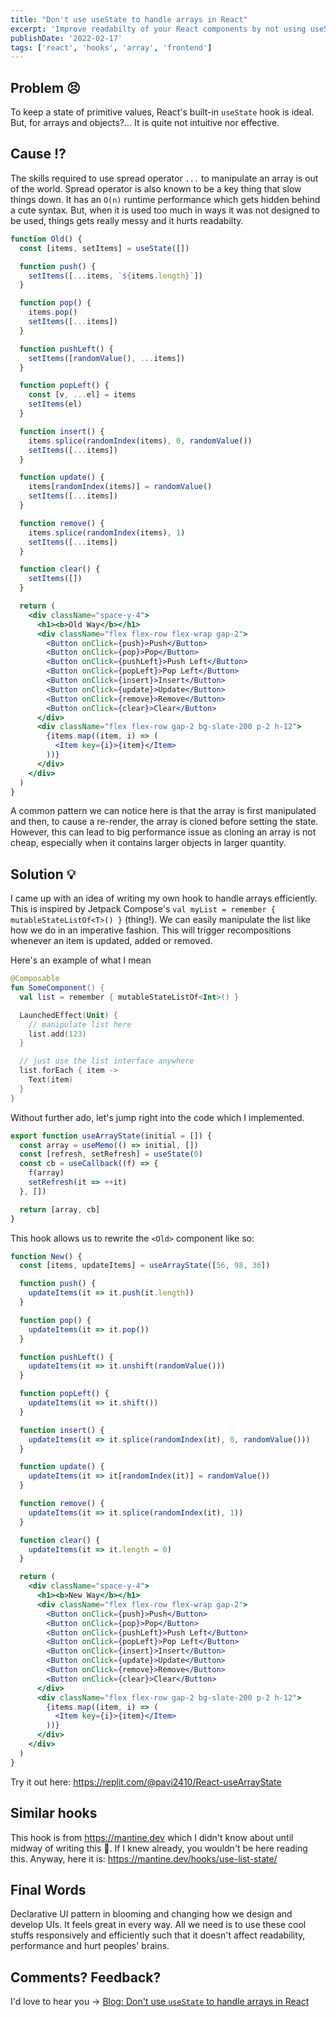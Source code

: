 ```yaml
---
title: "Don't use useState to handle arrays in React"
excerpt: 'Improve readabilty of your React components by not using useState to handle arrays.'
publishDate: '2022-02-17'
tags: ['react', 'hooks', 'array', 'frontend']
---
```


## Problem 😣

To keep a state of primitive values, React's built-in `useState` hook is ideal. But, for arrays and objects?... It is quite not intuitive nor effective. 

## Cause ⁉️

The skills required to use spread operator `...` to manipulate an array is out of the world. Spread operator is also known to be a key thing that slow things down. It has an `O(n)` runtime performance which gets hidden behind a cute syntax. But, when it is used too much in ways it was not designed to be used, things gets really messy and it hurts readabilty.

```jsx
function Old() {
  const [items, setItems] = useState([])

  function push() {
    setItems([...items, `${items.length}`])
  }

  function pop() {
    items.pop()
    setItems([...items])
  }

  function pushLeft() {
    setItems([randomValue(), ...items])
  }

  function popLeft() {
    const [v, ...el] = items
    setItems(el)
  }

  function insert() {
    items.splice(randomIndex(items), 0, randomValue())
    setItems([...items])
  }

  function update() {
    items[randomIndex(items)] = randomValue()
    setItems([...items])
  }

  function remove() {
    items.splice(randomIndex(items), 1)
    setItems([...items])
  }

  function clear() {
    setItems([])
  }

  return (
    <div className="space-y-4">
      <h1><b>Old Way</b></h1>
      <div className="flex flex-row flex-wrap gap-2">
        <Button onClick={push}>Push</Button>
        <Button onClick={pop}>Pop</Button>
        <Button onClick={pushLeft}>Push Left</Button>
        <Button onClick={popLeft}>Pop Left</Button>
        <Button onClick={insert}>Insert</Button>
        <Button onClick={update}>Update</Button>
        <Button onClick={remove}>Remove</Button>
        <Button onClick={clear}>Clear</Button>
      </div>
      <div className="flex flex-row gap-2 bg-slate-200 p-2 h-12">
        {items.map((item, i) => (
          <Item key={i}>{item}</Item>
        ))}
      </div>
    </div>
  )
}
```

A common pattern we can notice here is that the array is first manipulated and then, to cause a re-render, the array is cloned before setting the state. However, this can lead to big performance issue as cloning an array is not cheap, especially when it contains larger objects in larger quantity.

## Solution 💡

I came up with an idea of writing my own hook to handle arrays efficiently. This is inspired by Jetpack Compose's `val myList = remember { mutableStateListOf<T>() }` (thing!). We can easily manipulate the list like how we do in an imperative fashion. This will trigger recompositions whenever an item is updated, added or removed.

Here's an example of what I mean

```kotlin
@Composable
fun SomeComponent() {
  val list = remember { mutableStateListOf<Int>() }

  LaunchedEffect(Unit) {
    // manipulate list here
    list.add(123)
  }

  // just use the list interface anywhere
  list.forEach { item ->
    Text(item)
  }
}
```

Without further ado, let's jump right into the code which I implemented.

```jsx
export function useArrayState(initial = []) {
  const array = useMemo(() => initial, [])
  const [refresh, setRefresh] = useState(0)
  const cb = useCallback((f) => {
    f(array)
    setRefresh(it => ++it)
  }, [])

  return [array, cb]
}
```

This hook allows us to rewrite the `<Old>` component like so:
```jsx
function New() {
  const [items, updateItems] = useArrayState([56, 98, 36])

  function push() {
    updateItems(it => it.push(it.length))
  }

  function pop() {
    updateItems(it => it.pop())
  }

  function pushLeft() {
    updateItems(it => it.unshift(randomValue()))
  }

  function popLeft() {
    updateItems(it => it.shift())
  }

  function insert() {
    updateItems(it => it.splice(randomIndex(it), 0, randomValue()))
  }

  function update() {
    updateItems(it => it[randomIndex(it)] = randomValue())
  }

  function remove() {
    updateItems(it => it.splice(randomIndex(it), 1))
  }

  function clear() {
    updateItems(it => it.length = 0)
  }

  return (
    <div className="space-y-4">
      <h1><b>New Way</b></h1>
      <div className="flex flex-row flex-wrap gap-2">
        <Button onClick={push}>Push</Button>
        <Button onClick={pop}>Pop</Button>
        <Button onClick={pushLeft}>Push Left</Button>
        <Button onClick={popLeft}>Pop Left</Button>
        <Button onClick={insert}>Insert</Button>
        <Button onClick={update}>Update</Button>
        <Button onClick={remove}>Remove</Button>
        <Button onClick={clear}>Clear</Button>
      </div>
      <div className="flex flex-row gap-2 bg-slate-200 p-2 h-12">
        {items.map((item, i) => (
          <Item key={i}>{item}</Item>
        ))}
      </div>
    </div>
  )
}
```

Try it out here: https://replit.com/@pavi2410/React-useArrayState

## Similar hooks

This hook is from https://mantine.dev which I didn't know about until midway of writing this 🥲. If I knew already, you wouldn't be here reading this. Anyway, here it is: https://mantine.dev/hooks/use-list-state/

## Final Words

Declarative UI pattern in blooming and changing how we design and develop UIs. It feels great in every way. All we need is to use these cool stuffs responsively and efficiently such that it doesn't affect readability, performance and hurt peoples' brains.

## Comments? Feedback?

I'd love to hear you -> [Blog: Don't use `useState` to handle arrays in React](https://github.com/pavi2410/website/issues/5)
